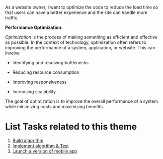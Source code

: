 As a website owner, I want to optimize the code to reduce the load time so that users can have a better experience and the site can handle more traffic.

**Performance Optimization:**

*Optimization* is the process of making something as efficient and effective as 
possible. In the context of technology, optimization often refers to improving 
the performance of a system, application, or website. This can involve

*   Identifying and resolving bottlenecks 
    
*   Reducing resource consumption 
    
*   Improving responsiveness
    
*   Increasing scalability. 
    
The goal of optimization is to improve the overall performance of a system while minimizing costs and maximizing
benefits.

# List Tasks related to this theme
1. [Build algorithm](tasks/task4.md)
2. [Implement algorithm & Test](tasks/task5.md)
3. [Launch a version of mobile app](tasks/task6.md)